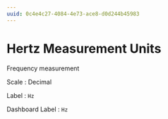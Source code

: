 ```yaml
---
uuid: 0c4e4c27-4084-4e73-ace8-d0d244b45983
---
```

# Hertz Measurement Units

Frequency measurement

Scale
: Decimal

Label
: `Hz`

Dashboard Label
: `Hz`
